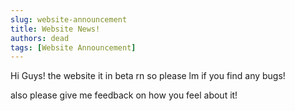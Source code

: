 ```yaml
---
slug: website-announcement
title: Website News!
authors: dead
tags: [Website Announcement]
---
```


Hi Guys! the website it in beta rn so please lm if you find any bugs!

also please give me feedback on how you feel about it!
